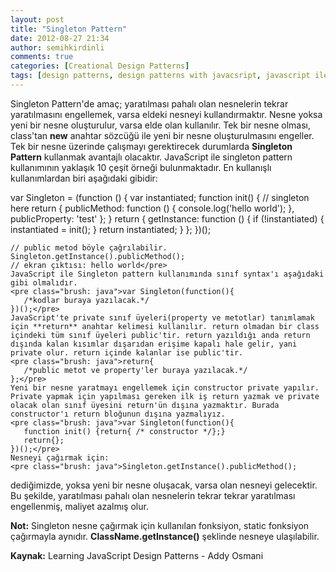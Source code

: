 ```yaml
---
layout: post
title: "Singleton Pattern"
date: 2012-08-27 21:34
author: semihkirdinli
comments: true
categories: [Creational Design Patterns]
tags: [design patterns, design patterns with javacsript, javascript ile tasarım desenleri, nesne yönelimli programlama, singleton, singleton pattern, tasarım desenleri]
---
```

Singleton Pattern'de amaç; yaratılması pahalı olan nesnelerin tekrar yaratılmasını engellemek, varsa eldeki nesneyi kullandırmaktır. Nesne yoksa yeni bir nesne oluşturulur, varsa elde olan kullanılır. Tek bir nesne olması, class'tan **new** anahtar sözcüğü ile yeni bir nesne oluşturulmasını engeller. Tek bir nesne üzerinde çalışmayı gerektirecek durumlarda **Singleton Pattern** kullanmak avantajlı olacaktır. JavaScript ile singleton pattern kullanımının yaklaşık 10 çeşit örneği bulunmaktadır. En kullanışlı kullanımlardan biri aşağıdaki gibidir:


var Singleton = (function () {
        var instantiated;
        function init() {
            // singleton here
            return {
                publicMethod: function () {
                    console.log('hello world');
                },
                publicProperty: 'test'
            };
        }
        return {
            getInstance: function () {
                if (!instantiated) {
                    instantiated = init();
                }
                return instantiated;
            }
        };
    })();
    
    // public metod böyle çağrılabilir.
    Singleton.getInstance().publicMethod();
    // ekran çıktısı: hello world</pre>
    JavaScript ile Singleton pattern kullanımında sınıf syntax'ı aşağıdaki gibi olmalıdır.
    <pre class="brush: java">var Singleton(function(){ 
       /*kodlar buraya yazılacak.*/
    })();</pre>
    JavaScript'te private sınıf üyeleri(property ve metotlar) tanımlamak için **return** anahtar kelimesi kullanılır. return olmadan bir class içindeki tüm sınıf üyeleri public'tir. return yazıldığı anda return dışında kalan kısımlar dışarıdan erişime kapalı hale gelir, yani private olur. return içinde kalanlar ise public'tir.
    <pre class="brush: java">return{
       /*public metot ve property'ler buraya yazılacak.*/
    };</pre>
    Yeni bir nesne yaratmayı engellemek için constructor private yapılır. Private yapmak için yapılması gereken ilk iş return yazmak ve private olacak olan sınıf üyesini return'ün dışına yazmaktır. Burada constructor'ı return bloğunun dışına yazmalıyız.
    <pre class="brush: java">var Singleton(function(){ 
       function init() {return{ /* constructor */};}
       return{};
    })();</pre>
    Nesneyi çağırmak için:
    <pre class="brush: java">Singleton.getInstance().publicMethod();

dediğimizde, yoksa yeni bir nesne oluşacak, varsa olan nesneyi gelecektir. Bu şekilde, yaratılması pahalı olan nesnelerin tekrar tekrar yaratılması engellenmiş, maliyet azalmış olur.

**Not:** Singleton nesne çağırmak için kullanılan fonksiyon, static fonksiyon çağırmayla aynıdır. **ClassName.getInstance()** şeklinde nesneye ulaşılabilir.

**Kaynak:** Learning JavaScript Design Patterns - Addy Osmani
